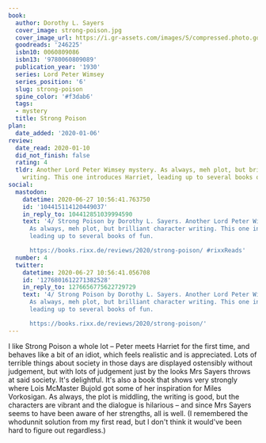 ```yaml
---
book:
  author: Dorothy L. Sayers
  cover_image: strong-poison.jpg
  cover_image_url: https://i.gr-assets.com/images/S/compressed.photo.goodreads.com/books/1486963427l/246225._SY160_.jpg
  goodreads: '246225'
  isbn10: 0060809086
  isbn13: '9780060809089'
  publication_year: '1930'
  series: Lord Peter Wimsey
  series_position: '6'
  slug: strong-poison
  spine_color: '#f3dab6'
  tags:
  - mystery
  title: Strong Poison
plan:
  date_added: '2020-01-06'
review:
  date_read: 2020-01-10
  did_not_finish: false
  rating: 4
  tldr: Another Lord Peter Wimsey mystery. As always, meh plot, but brilliant character
    writing. This one introduces Harriet, leading up to several books of fun.
social:
  mastodon:
    datetime: 2020-06-27 10:56:41.763750
    id: '104415114120449037'
    in_reply_to: 104412851039994590
    text: '4/ Strong Poison by Dorothy L. Sayers. Another Lord Peter Wimsey mystery.
      As always, meh plot, but brilliant character writing. This one introduces Harriet,
      leading up to several books of fun.

      https://books.rixx.de/reviews/2020/strong-poison/ #rixxReads'
  number: 4
  twitter:
    datetime: 2020-06-27 10:56:41.056708
    id: '1276801612271382528'
    in_reply_to: 1276656775622729729
    text: '4/ Strong Poison by Dorothy L. Sayers. Another Lord Peter Wimsey mystery.
      As always, meh plot, but brilliant character writing. This one introduces Harriet,
      leading up to several books of fun.

      https://books.rixx.de/reviews/2020/strong-poison/'
---
```


I like Strong Poison a whole lot – Peter meets Harriet for the first time, and behaves like a bit of an idiot, which feels realistic and is appreciated. Lots of terrible things about society in those days are displayed ostensibly without judgement, but with lots of judgement just by the looks Mrs Sayers throws at said society. It's delightful.
It's also a book that shows very strongly where Lois McMaster Bujold got some of her inspiration for Miles Vorkosigan. As always, the plot is middling, the writing is good, but the characters are vibrant and the dialogue is hilarious – and since Mrs Sayers seems to have been aware of her strengths, all is well. (I remembered the whodunnit solution from my first read, but I don't think it would've been hard to figure out regardless.)
